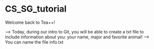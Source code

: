 # CS_SG_tutorial

Welcome back to Tea++!

--> Today, during our intro to Git, you will be able to create a txt file to include information about you: your name, major and favorite animal!
--> You can name the file info.txt
